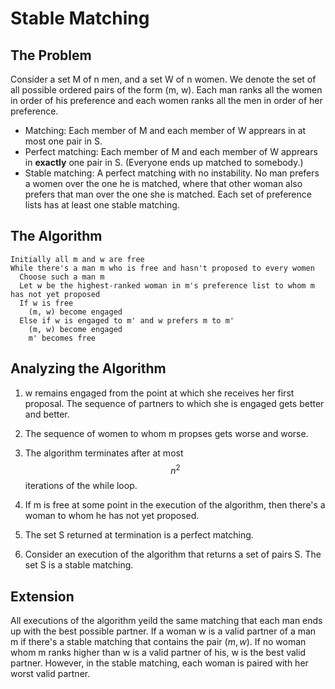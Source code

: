 # Stable Matching

## The Problem

Consider a set M of n men, and a set W of n women. We denote the set of all possible ordered pairs of the form (m, w). Each man ranks all the women in order of his preference and each women ranks all the men in order of her preference.

- Matching: Each member of M and each member of W apprears in at most one pair in S.
- Perfect matching: Each member of M and each member of W apprears in **exactly** one pair in S. (Everyone ends up matched to somebody.)
- Stable matching: A perfect matching with no instability. No man prefers a women over the one he is matched, where that other woman also prefers that man over the one she is matched. Each set of preference lists has at least one stable matching.

## The Algorithm

```
Initially all m and w are free
While there's a man m who is free and hasn't proposed to every women
  Choose such a man m
  Let w be the highest-ranked woman in m's preference list to whom m has not yet proposed
  If w is free
    (m, w) become engaged
  Else if w is engaged to m' and w prefers m to m'
    (m, w) become engaged
    m' becomes free
```

## Analyzing the Algorithm

1. w remains engaged from the point at which she receives her first proposal. The sequence of partners to which she is engaged gets better and better.

2. The sequence of women to whom m propses gets worse and worse.

3. The algorithm terminates after at most $$n^{2}$$ iterations of the while loop.

4. If m is free at some point in the execution of the algorithm, then there's a woman to whom he has not yet proposed.

5. The set S returned at termination is a perfect matching.

6. Consider an execution of the algorithm that returns a set of pairs S. The set S is a stable matching.

## Extension

All executions of the algorithm yeild the same matching that each man ends up with the best possible partner. If a woman w is a valid partner of a man m if there's a stable matching that contains the pair $(m, w)$. If no woman whom m ranks higher than w is a valid partner of his, w is the best valid partner. However, in the stable matching, each woman is paired with her worst valid partner.
